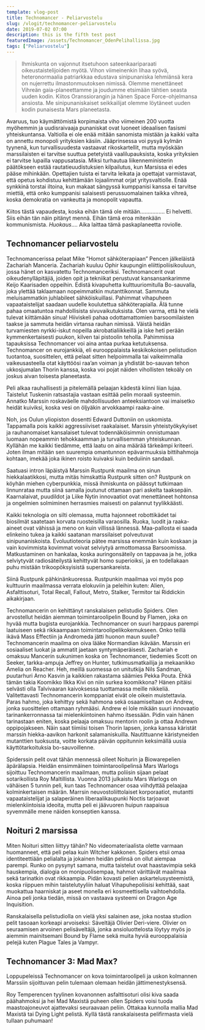 ```yaml
---
template: vlog-post
title: Technomancer - Peliarvostelu
slug: /vlogit/technomancer-peliarvostelu
date: 2019-07-02 07:00
description: this is the fifth test post
featuredImage: /assets/Technomancer_OdenPelihallissa.jpg
tags: ["Peliarvostelu"]
---
```

>Ihmiskunta on vajonnut itsetuhoon sateenkaariparaati oikeustaistelijoiden myötä. Vihon viimeinenkin lihaa syövä, heteronormaalia patriarkkaa edustava sinipunaniska lehmiänsä kera on nujerrettu ilmastonmuutoksen nimissä. Olemme menettäneet Vihreän gaia-planeettamme ja joudumme etsimään tähtien seasta uuden kodin. Kiitos Oranssiorangin ja hänen Space Force-ohjelmansa ansiosta. Me sinipunaniskaiset seikkailijat olemme löytäneet uuden kodin punaisesta Mars planeetasta.

Avaruus, tuo käymättömistä korpimaista viho viimeinen
200 vuotta myöhemmin ja uudisraivaaja punaniskat ovat luoneet ideaalisen fasismi yhteiskuntansa. Valtiolla ei ole enää mitään sanomista mistään ja kaikki valta on annettu monopoli yrityksien käsiin. Jääprinsessa voi pysyä kylmän tyynenä, kun turvallisuudesta vastaavat rikoskartellit, mutta myöskään marssilaisten ei tarvitse suuttua petetyistä vaalilupauksista, koska yrityksien ei tarvitse lupailla vappusatasia.  Miksi turhautua liikenneministerin päätökseen estää rautatieuudistuksien kilpailutus, kun Marsissa ei edes pääse mihinkään. Opettajien tuista ei tarvita leikata ja opettajat varmistavat, että opetus kohdistuu kehittämään lojaalimmat orjat yritysvaltiolle.  Enää synkkinä torstai iltoina, kun makaat sängyssä kumppanisi kanssa ei tarvitse miettiä, että onko kumppanisi salaisesti perussuomalainen taikka vihreä, koska demokratia on vankeutta ja monopolit vapautta. 

Kiitos tästä vapaudesta, koska eihän tämä ole mitään……………. Ei helvetti. Siis eihän tän näin pitänyt mennä. Eihän tämä eroa mitenkään kommunismista. *Huokaus*.... Aika laittaa tämä paskaplaneetta roviolle.

## Technomancer peliarvostelu

Technomancerissa pelaat Mike ”Homot sähköterapiaan” Pencen jälkeläistä Zachariah Manceria. Zachariah kuuluu Ophir kaupungin eliittipoliisikouluun, jossa hänet on kasvatettu Technomanceriksi. Technomancerit ovat oikeudenylläpitäjiä, joiden opit ja tekniikat perustuvat kansansankarimme Keijo Kaarisaden oppeihin.
Edistä kivapuhetta kulttuuriomitulla Bo-sauvalla, joka ylettää taklaamaan nopeimmatkin mutanttikonnat. Sammuta meluisammatkin juhlabileet sähköiskuillasi. Pahimmat vihapuheen vapaataistelijat saadaan uudelle koulutettua sähköterapialla. Älä tunne pahaa omaatuntoa mahdollisista sivuvaikutuksista. Olen varma, että he vielä tulevat kiittämään sinua! Hiiviskeli pahaa odottamattomien barsoomilaisten taakse ja sammuta heidän virtansa rauhan nimissä. Väistä heidän turvamiesten nyrkki-iskut nopeilla akrobatialiikkeillä ja iske heti perään kymmenkertaisesti puukon, kilven tai pistoolin teholla. Pahimmissa tapauksissa Technomancer voi aina antaa purkaa ketutuksensa. Technomancer on eurojankkiä, eli eurooppalaista keskikokoisen pelistudion tuotantoa, suosittelen, että pelaat sitten helpoimmalla tai vaikeimmalla vaikeusasteella otat käyttöösi raa’an voiman ja yhdistät bo-sauvan tehon ukkosjumalan Thorin kanssa, koska voi pojat näiden vihollisten tekoäly on joskus aivan toisesta planeetasta.

Peli alkaa rauhallisesti ja pitelemällä pelaajan kädestä kiinni liian lujaa. Taistelut Tuskenin ratsastajia vastaan esittää pelin moraali systeemin. Annatko Marssin roskaväelle mahdollisuuden anteeksiantoon vai imaisetko heidät kuiviksi, koska vesi on öljyäkin arvokkaampi raaka-aine. 

Noh, jos Oulun yliopiston dosentti Edward Duttoniin on uskomista. Tappamalla pois kaikki aggressiiviset raakalaiset. Marssin yhteistyökykyiset ja rauhanomaiset kansalaiset tulevat todennäköisimmin onnistumaan luomaan nopeammin tehokkaamman ja turvallisemman yhteiskunnan. Kyllähän me kaikki tiedämme, että laatu on aina määrää tärkeämpi kriteeri. Joten ilman mitään sen suurempia omantunnon epävarmuuksia bittihahmoja kohtaan, imekää joka ikinen roisto kuivaksi kuin beduiinin sandaali.

Saatuasi intron läpäistyä Marssin Rustpunk maailma on sinun hiekkalaatikkosi, mutta mitäs himskattia Rustpunk sitten on? Rustpunk on köyhän miehen cyberpunkkia, missä ihmiskunta on päässyt tutkimaan linnunrataa mutta siinä samalla joutunut ottamaan pari askelta taaksepäin. Kaarnalaivat, puudildot ja Liike Nytin innovaatiot ovat menettäneet hohtonsa ja ongelmien solmiminen herrasmies maisesti on palannut tyylikkäästi. 

Kaikki teknologia on silti olemassa, mutta hajonneet robottikädet tai biosilmät saatetaan korvata ruosteisilla varaosilla. Ruoka, luodit ja raaka-aineet ovat vähissä ja meno on kuin villissä lännessä. Maa-pallosta ei saada elinkeino tukea ja kaikki saatanan marssilaiset polveutuvat sinipunaniskoista. Evoluutioteoria pätee marsissa enemmän kuin koskaan ja vain kovimmista kovimmat voivat selviytyä armottomassa Barsoomissa. Matkustaminen on hankalaa, koska auringonsäteily on tappavaa ja he, jotka selviytyvät radiosäteilystä kehittyvät homo superioiksi, ja en todellakaan puhu mistään trikoopöksyisistä supersankareista.

Siinä Rustpunk pähkinänkuoressa. Rustpunkin maailmaa voi myös pop kulttuurin maailmassa verrata elokuviin ja peleihin kuten: Alien, Asfalttisoturi, Total Recall, Fallout, Metro, Stalker, Termitor tai Riddickin aikakirjaan.

Technomancerin on kehittänyt ranskalaisen pelistudio Spiders. Olen arvostellut heidän aiemman toimintaroolipelin Bound by Flamen, joka on hyvää mutta bugista eurojankkia. Technomancer on suuri harppaus parempi laatuiseen sekä rikkaampaan toimintaroolipelikokemukseen. 
Onko teillä ikävä Mass Effectiin ja Andromeda jätti huonon maun suulle? Technomancerin maailma on oiva lääke Normandian ikävään.
Marssin eri sosiaaliset luokat ja ammatit jaetaan syntymäperäisesti. Zachariah e omaksuu Mancerin sukunimen koska on Technomancer, tiedemies Scott on Seeker, tarkka-ampuja Jeffrey on Hunter, tutkimusmatkailija ja mekaanikko Amelia on Reacher. Heh, meillä suomessa on unitutkija Nils Sandman, puutarhuri Arno Kasvin ja kaikkien rakastama säämies Pekka Pouta. Ehkä tämän takia Koomikko Ilkka Kivi on niin surkea koomikkona? Hänen pitäisi selvästi olla Talvivaaran kaivoksessa tuottamassa meille nikkeliä.
Valitettavasti Technomancerin komppaniat eivät ole oikein muistettavia. Paras hahmo, joka kehittyy sekä hahmona sekä osaamiseltaan on Andrew, jonka suosittelen ottamaan ryhmääsi.  Andrew ei lole mikään suuri innovaatio tarinankerronnassa tai mielenkiintoinen hahmo itsessään. Pidin vain hänen tarinastaan eniten, koska pelaaja omaksuu mentorin roolin ja ottaa Andrewn oppipojakseen. Näin saat tiimiisi toisen Thorin lapsen, jonka kanssa käristät marssin hiekka-aavikon harkonit salamaniskuilla.  Nautittuanne käristyneiden mutanttien tuoksusta, voitte korkata päivän oppitunnin keksimällä uusia käyttötarkoituksia bo-sauvoillenne.

Spiderssin pelit ovat tähän mennessä olleet Noiturin ja Biowarepelien äpärälapsia. Heidän ensimmäinen toimintaroolipelinsä Mars Warlogs sijoittuu Technomancerin maailmaan, mutta poliisin sijaan pelaat sotarikollista Roy Maltillista.  Vuonna 2013 julkaistu Mars Warlogs on vähäisen 5 tunnin peli, kun taas Technomancer osaa viihdyttää pelaajaa kolminkertaisen määrän. Marrsin neuvostoliittolaiset korporaatiot, mutantti vapaataistelijat ja salaperäinen liberaalikaupunki Noctis tarjoavat mielenkiintoisia ideoita, mutta peli ei jäävuoren huipun raapaisua syvemmälle mene näiden konseptien kanssa.

## Noituri 2 marsissa

Miten Noituri sitten liittyy tähän? No videomateriaalista olette varmaan huomanneet, että peli pelaa kuin Witcher kakkonen. Spiders etsii omaa identiteettiään pelialalta ja jokainen heidän pelinsä on ollut aiempaa parempi. Runko on pysynyt samana, mutta taistelut ovat haastavimpia sekä hauskempia, dialogia on monipuolisempaa, hahmot värittävät maailmaa sekä tarinatkin ovat rikkaampia. Pidän kovasti pelien askartelusysteemistä, koska riippuen mihin taistelutyyliin haluat Vihapuhepoliisisi kehittää, saat muokattua haarniskat ja aseet monella eri kosmeettisella vaihtoehdolla. Ainoa peli jonka tiedän, missä on vastaava systeemi on Dragon Age Inquisition.

Ranskalaisella pelistudiolla on vielä yksi salainen ase, joka nostaa studion pelit tasoaan korkeapi arvoiseksi: Säveltäjä  Olivier Deri-viere. Olivier on seuraamisen arvoinen pelisäveltäjä, jonka ansioluottelosta löytyy myös jo aiemmin mainitsemani Bound by Flame sekä muita hyviä eurooppalaisia pelejä kuten Plague Tales ja Vampyr.

## Technomancer 3: Mad Max?

Loppupeleissä Technomancer on kova toimintaroolipeli ja uskon kolmannen Marssiin sijoittuvan pelin tulemaan olemaan heidän jättimenestyksensä. 

Roy Temperencen tyylinen kovanonnen asfalttisoturi olisi kiva saada päähahmoksi ja hei Mad Maxistä puheen ollen Spiders voisi tuoda maastoajoneuvot ajattevaksi seuraavaan peliin. Ottakaa kunnolla mallia Mad Maxistä tai Dying Light pelistä. Kyllä tästä ranskalaisesta pelifirmasta vielä tullaan puhumaan!
